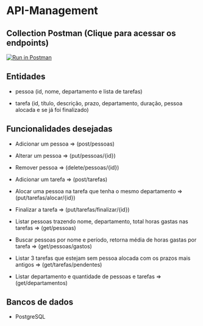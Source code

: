 # API-Management

## Collection Postman (Clique para acessar os endpoints)
[![Run in Postman](https://run.pstmn.io/button.svg)](https://app.getpostman.com/run-collection/23327087-d95d7560-ef0b-4e9c-84fa-9844a4016aab?action=collection%2Ffork&source=rip_markdown&collection-url=entityId%3D23327087-d95d7560-ef0b-4e9c-84fa-9844a4016aab%26entityType%3Dcollection%26workspaceId%3D08fdd035-8650-414e-9d3c-7a4827205d4e)

## Entidades

- pessoa (id, nome, departamento e lista de tarefas)

- tarefa (id, título, descrição, prazo, departamento, duração, pessoa alocada e se já foi finalizado)

## Funcionalidades desejadas

- Adicionar um pessoa => (post/pessoas)

- Alterar um pessoa => (put/pessoas/{id})

- Remover pessoa => (delete/pessoas/{id})

- Adicionar um tarefa => (post/tarefas)

- Alocar uma pessoa na tarefa que tenha o mesmo departamento => (put/tarefas/alocar/{id})

- Finalizar a tarefa => (put/tarefas/finalizar/{id})

- Listar pessoas trazendo nome, departamento, total horas gastas nas tarefas => (get/pessoas)

- Buscar pessoas por nome e período, retorna média de horas gastas por tarefa => (get/pessoas/gastos)

- Listar 3 tarefas que estejam sem pessoa alocada com os prazos mais antigos => (get/tarefas/pendentes)

- Listar departamento e quantidade de pessoas e tarefas => (get/departamentos)

## Bancos de dados
- PostgreSQL
